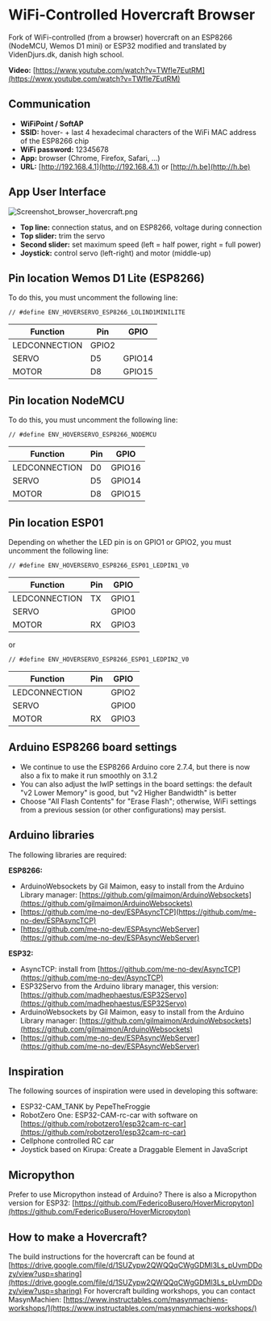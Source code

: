 # WiFi-Controlled Hovercraft Browser

Fork of WiFi-controlled (from a browser) hovercraft on an ESP8266 (NodeMCU, Wemos D1 mini) or ESP32 modified and translated by VidenDjurs.dk, danish high school.

**Video:** [https://www.youtube.com/watch?v=TWfIe7EutRM](https://www.youtube.com/watch?v=TWfIe7EutRM)

## Communication

- **WiFiPoint / SoftAP**
- **SSID:** hover- + last 4 hexadecimal characters of the WiFi MAC address of the ESP8266 chip
- **WiFi password:** 12345678
- **App:** browser (Chrome, Firefox, Safari, ...)
- **URL:** [http://192.168.4.1](http://192.168.4.1) or [http://h.be](http://h.be)

## App User Interface

![Screenshot_browser_hovercraft.png](Screenshot_browser_hovercraft.png)

- **Top line:** connection status, and on ESP8266, voltage during connection
- **Top slider:** trim the servo
- **Second slider:** set maximum speed (left = half power, right = full power)
- **Joystick:** control servo (left-right) and motor (middle-up)

## Pin location Wemos D1 Lite (ESP8266)

To do this, you must uncomment the following line:

`// #define ENV_HOVERSERVO_ESP8266_LOLIND1MINILITE`

Function | Pin | GPIO
--- | --- | ---
LEDCONNECTION | GPIO2 |
SERVO | D5 | GPIO14
MOTOR | D8 | GPIO15

## Pin location NodeMCU

To do this, you must uncomment the following line:

`// #define ENV_HOVERSERVO_ESP8266_NODEMCU`

Function | Pin | GPIO
--- | --- | ---
LEDCONNECTION | D0 | GPIO16
SERVO | D5 | GPIO14
MOTOR | D8 | GPIO15

## Pin location ESP01

Depending on whether the LED pin is on GPIO1 or GPIO2, you must uncomment the following line:

`// #define ENV_HOVERSERVO_ESP8266_ESP01_LEDPIN1_V0`

Function | Pin | GPIO
--- | --- | ---
LEDCONNECTION | TX | GPIO1
SERVO |  | GPIO0
MOTOR | RX | GPIO3

or

`// #define ENV_HOVERSERVO_ESP8266_ESP01_LEDPIN2_V0`

Function | Pin | GPIO
--- | --- | ---
LEDCONNECTION |  | GPIO2
SERVO |  | GPIO0
MOTOR | RX | GPIO3

## Arduino ESP8266 board settings

- We continue to use the ESP8266 Arduino core 2.7.4, but there is now also a fix to make it run smoothly on 3.1.2
- You can also adjust the lwIP settings in the board settings: the default "v2 Lower Memory" is good, but "v2 Higher Bandwidth" is better
- Choose "All Flash Contents" for "Erase Flash"; otherwise, WiFi settings from a previous session (or other configurations) may persist.

## Arduino libraries

The following libraries are required:

**ESP8266:**

- ArduinoWebsockets by Gil Maimon, easy to install from the Arduino Library manager: [https://github.com/gilmaimon/ArduinoWebsockets](https://github.com/gilmaimon/ArduinoWebsockets)
- [https://github.com/me-no-dev/ESPAsyncTCP](https://github.com/me-no-dev/ESPAsyncTCP)
- [https://github.com/me-no-dev/ESPAsyncWebServer](https://github.com/me-no-dev/ESPAsyncWebServer)

**ESP32:**

- AsyncTCP: install from [https://github.com/me-no-dev/AsyncTCP](https://github.com/me-no-dev/AsyncTCP)
- ESP32Servo from the Arduino library manager, this version: [https://github.com/madhephaestus/ESP32Servo](https://github.com/madhephaestus/ESP32Servo)
- ArduinoWebsockets by Gil Maimon, easy to install from the Arduino Library manager: [https://github.com/gilmaimon/ArduinoWebsockets](https://github.com/gilmaimon/ArduinoWebsockets)
- [https://github.com/me-no-dev/ESPAsyncWebServer](https://github.com/me-no-dev/ESPAsyncWebServer)

## Inspiration

The following sources of inspiration were used in developing this software:

- ESP32-CAM_TANK by PepeTheFroggie
- RobotZero One: ESP32-CAM-rc-car with software on [https://github.com/robotzero1/esp32cam-rc-car](https://github.com/robotzero1/esp32cam-rc-car)
- Cellphone controlled RC car
- Joystick based on Kirupa: Create a Draggable Element in JavaScript

## Micropython

Prefer to use Micropython instead of Arduino? There is also a Micropython version for ESP32: [https://github.com/FedericoBusero/HoverMicropyton](https://github.com/FedericoBusero/HoverMicropyton)

## How to make a Hovercraft?

The build instructions for the hovercraft can be found at [https://drive.google.com/file/d/1SUZypw2QWQQqCWgGDMl3Ls_pUvmDDozy/view?usp=sharing](https://drive.google.com/file/d/1SUZypw2QWQQqCWgGDMl3Ls_pUvmDDozy/view?usp=sharing) For hovercraft building workshops, you can contact MasynMachien: [https://www.instructables.com/masynmachiens-workshops/](https://www.instructables.com/masynmachiens-workshops/)
```
